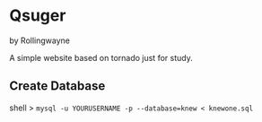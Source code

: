 # Qsuger
by Rollingwayne

A simple website based on tornado just for study.

## Create Database
shell > `mysql -u YOURUSERNAME -p --database=knew < knewone.sql`
